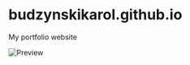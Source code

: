# budzynskikarol.github.io

My portfolio website

![Preview](https://github.com/budzynskikarol/digitalclock/blob/main/digitalclock.png?raw=true)
